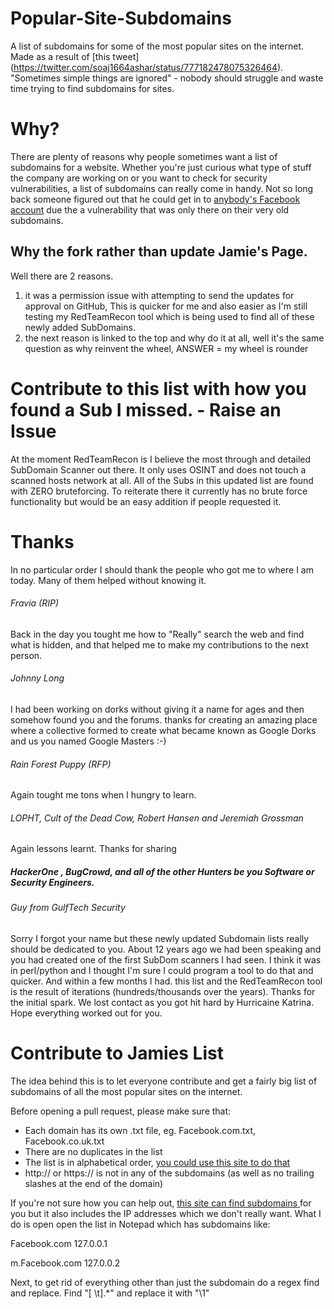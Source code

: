 # Popular-Site-Subdomains
A list of subdomains for some of the most popular sites on the internet. Made as a result of [this tweet]
(https://twitter.com/soaj1664ashar/status/777182478075326464). "Sometimes simple things are ignored" - nobody should struggle and waste time trying to find subdomains for sites.

# Why?
There are plenty of reasons why people sometimes want a list of subdomains for a website. Whether you're just curious what type of stuff
the company are working on or you want to check for security vulnerabilities, a list of subdomains can really come in handy. Not so long back
someone figured out that he could get in to [anybody's Facebook account](http://www.anandpraka.sh/2016/03/how-i-could-have-hacked-your-facebook.html) 
due the a vulnerability that was only there on their very old subdomains.

## Why the fork rather than update Jamie's Page.
Well there are 2 reasons. 
1) it was a permission issue with attempting to send the updates for approval on GitHub, This is quicker for me and also easier as I'm still testing my RedTeamRecon tool which is being used to find all of these newly added SubDomains.
2) the next reason is linked to the top and why do it at all, well it's the same question as why reinvent the wheel, ANSWER = my wheel is rounder


# Contribute to this list with how you found a Sub I missed. - Raise an Issue
At the moment RedTeamRecon is I believe the most through and detailed SubDomain Scanner out there. It only uses OSINT and does not touch a scanned hosts network at all. All of the Subs in this updated list are found with ZERO bruteforcing. 
To reiterate there it currently has no brute force functionality but would be an easy addition if people requested it.

# Thanks  
In no particular order I should thank the people who got me to where I am today. Many of them helped without knowing it. 

###### Fravia (RIP)
Back in the day you tought me how to "Really" search the web and find what is hidden, and that helped me to make my contributions to the next person.
###### Johnny Long
I had been working on dorks without giving it a name for ages and then somehow found you and the forums. thanks for creating an amazing place where a collective formed to create what became known as Google Dorks and us you named Google Masters :-)
###### Rain Forest Puppy (RFP)
Again tought me tons when I hungry to learn. 
###### LOPHT, Cult of the Dead Cow, Robert Hansen and Jeremiah Grossman
Again lessons learnt. Thanks for sharing 
##### HackerOne , BugCrowd, and all of the other Hunters be you Software or Security Engineers.
###### Guy from GulfTech Security
Sorry I forgot your name but these newly updated Subdomain lists really should be dedicated to you. About 12 years ago we had been speaking and you had created one of the first SubDom scanners I had seen. I think it was in perl/python and I thought I'm sure I could program a tool to do that and quicker. And within a few months I had. this list and the RedTeamRecon tool is the result of iterations (hundreds/thousands over the years). Thanks for the initial spark. We lost contact as you got hit hard by Hurricaine Katrina. Hope everything worked out for you.

# Contribute to Jamies List 
The idea behind this is to let everyone contribute and get a fairly big list of subdomains of all the most popular sites on the internet.

Before opening a pull request, please make sure that:

* Each domain has its own .txt file, eg. Facebook.com.txt, Facebook.co.uk.txt
* There are no duplicates in the list
* The list is in alphabetical order, [you could use this site to do that](http://alphabetizer.flap.tv/)
* http:// or https:// is not in any of the subdomains (as well as no trailing slashes at the end of the domain)

If you're not sure how you can help out, [this site can find subdomains ](https://pentest-tools.com/information-gathering/find-subdomains-of-domain) for you but it also includes the IP addresses which we don't really want. What I do is open open the list in Notepad which has subdomains like:

Facebook.com  127.0.0.1

m.Facebook.com 127.0.0.2

Next, to get rid of everything other than just the subdomain do a regex find and replace. Find "[ \t].*" and replace it with "\1"
